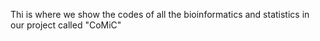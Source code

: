 Thi is where we show the codes of all the bioinformatics and statistics in our project called "CoMiC"
